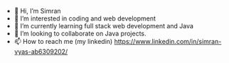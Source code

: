 - 👋 Hi, I’m Simran
- 👀 I’m interested in coding and web development
- 🌱 I’m currently learning full stack web development and Java
- 💞️ I’m looking to collaborate on Java projects.
- 📫 How to reach me  (my linkedin) https://www.linkedin.com/in/simran-vyas-ab6309202/

<!---
53-Simran/53-Simran is a ✨ special ✨ repository because its `README.md` (this file) appears on your GitHub profile.
You can click the Preview link to take a look at your changes.
--->
